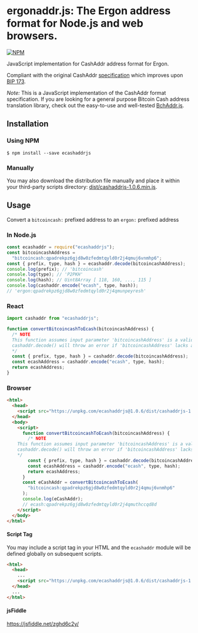# ergonaddr.js: The Ergon address format for Node.js and web browsers.

[![NPM](https://nodei.co/npm/ecashaddrjs.png?downloads=true)](https://nodei.co/npm/ecashaddrjs/)

JavaScript implementation for CashAddr address format for Ergon.

Compliant with the original CashAddr [specification](https://github.com/bitcoincashorg/bitcoincash.org/blob/master/spec/cashaddr.md) which improves upon [BIP 173](https://github.com/bitcoin/bips/blob/master/bip-0173.mediawiki).

_Note:_ This is a JavaScript implementation of the CashAddr format specification. If you are looking for a general purpose Bitcoin Cash address translation library, check out the easy-to-use and well-tested [BchAddr.js](https://github.com/ealmansi/bchaddrjs).

## Installation

### Using NPM

```bsh
$ npm install --save ecashaddrjs
```

### Manually

You may also download the distribution file manually and place it within your third-party scripts directory: [dist/cashaddrjs-1.0.6.min.js](https://unpkg.com/ecashaddrjs@1.0.6/dist/cashaddrjs-1.0.6.min.js).

## Usage

Convert a `bitcoincash:` prefixed address to an `ergon:` prefixed address

### In Node.js

```javascript
const ecashaddr = require("ecashaddrjs");
const bitcoincashAddress =
  "bitcoincash:qpadrekpz6gjd8w0zfedmtqyld0r2j4qmuj6vnmhp6";
const { prefix, type, hash } = ecashaddr.decode(bitcoincashAddress);
console.log(prefix); // 'bitcoincash'
console.log(type); // 'P2PKH'
console.log(hash); // Uint8Array [ 118, 160, ..., 115 ]
console.log(cashaddr.encode("ecash", type, hash));
// 'ergon:qpadrekpz6gjd8w0zfedmtqyld0r2j4qmunpeyresh'
```

### React

```javascript
import cashaddr from "ecashaddrjs";

function convertBitcoincashToEcash(bitcoincashAddress) {
  /* NOTE 
  This function assumes input parameter 'bitcoincashAddress' is a valid bitcoincash: address
  cashaddr.decode() will throw an error if 'bitcoincashAddress' lacks a prefix 
  */
  const { prefix, type, hash } = cashaddr.decode(bitcoincashAddress);
  const ecashAddress = cashaddr.encode("ecash", type, hash);
  return ecashAddress;
}
```

### Browser

```html
<html>
  <head>
    <script src="https://unpkg.com/ecashaddrjs@1.0.6/dist/cashaddrjs-1.0.6.min.js"></script>
  </head>
  <body>
    <script>
      function convertBitcoincashToEcash(bitcoincashAddress) {
        /* NOTE 
    This function assumes input parameter 'bitcoincashAddress' is a valid bitcoincash: address
    cashaddr.decode() will throw an error if 'bitcoincashAddress' lacks a prefix 
    */
        const { prefix, type, hash } = cashaddr.decode(bitcoincashAddress);
        const ecashAddress = cashaddr.encode("ecash", type, hash);
        return ecashAddress;
      }
      const eCashAddr = convertBitcoincashToEcash(
        "bitcoincash:qpadrekpz6gjd8w0zfedmtqyld0r2j4qmuj6vnmhp6"
      );
      console.log(eCashAddr);
      // ecash:qpadrekpz6gjd8w0zfedmtqyld0r2j4qmuthccqd8d
    </script>
  </body>
</html>
```

#### Script Tag

You may include a script tag in your HTML and the `ecashaddr` module will be defined globally on subsequent scripts.

```html
<html>
  <head>
    ...
    <script src="https://unpkg.com/ecashaddrjs@1.0.6/dist/cashaddrjs-1.0.6.min.js"></script>
  </head>
  ...
</html>
```

#### jsFiddle

https://jsfiddle.net/zghd6c2y/
